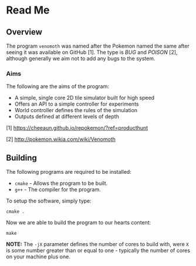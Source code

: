 # Read Me

## Overview

The program `venomoth` was named after the Pokemon named the same after seeing
it was available on GitHub [1]. The type is *BUG* and *POISON* [2], although
generally we aim not to add any bugs to the system.

### Aims

The following are the aims of the program:

  * A simple, single core 2D tile simulator built for high speed
  * Offers an API to a simple controller for experiments
  * World controller defines the rules of the simulation
  * Outputs defined at different levels of depth

[1] https://cheeaun.github.io/repokemon/?ref=producthunt

[2] http://pokemon.wikia.com/wiki/Venomoth

## Building

The following programs are required to be installed:

  * `cmake` - Allows the program to be built.
  * `g++` - The compiler for the program.

To setup the software, simply type:

    cmake .

Now we are able to build the program to our hearts content:

    make

**NOTE:** The `-jX` parameter defines the number of cores to build with, were
`X` is some number greater than or equal to one - typically the number of cores
on your machine plus one.
